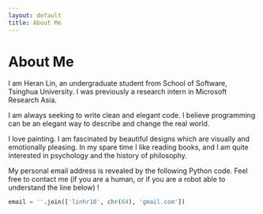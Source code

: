```yaml
---
layout: default
title: About Me
---
```


About Me
========

I am Heran Lin, an undergraduate student from School of Software, Tsinghua University. I was previously a research intern in Microsoft Research Asia.

I am always seeking to write clean and elegant code. I believe programming can be an elegant way to describe and change the real world.

I love painting. I am fascinated by beautiful designs which are visually and emotionally pleasing. In my spare time I like reading books, and I am quite interested in psychology and the history of philosophy.

My personal email address is revealed by the following Python code. Feel free to contact me (if you are a human, or if you are a robot able to understand the line below) !

~~~python
email = ''.join(['linhr10', chr(64), 'gmail.com'])
~~~
